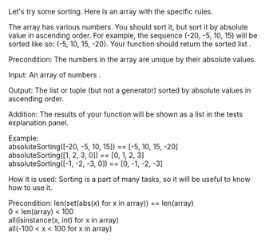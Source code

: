 Let's try some sorting. Here is an array with the specific rules.

The array has various numbers. You should sort it, but sort it by absolute value in ascending order. For example, the sequence (-20, -5, 10, 15) will be sorted like so: (-5, 10, 15, -20). Your function should return the sorted list .

Precondition: The numbers in the array are unique by their absolute values.

Input: An array of numbers .  

Output: The list or tuple (but not a generator) sorted by absolute values in ascending order.  

Addition: The results of your function will be shown as a list in the tests explanation panel.  

Example:  
absoluteSorting([-20, -5, 10, 15]) == [-5, 10, 15, -20]  
absoluteSorting([1, 2, 3, 0]) == [0, 1, 2, 3]  
absoluteSorting([-1, -2, -3, 0]) == [0, -1, -2, -3]  


How it is used: Sorting is a part of many tasks, so it will be useful to know how to use it.

Precondition: len(set(abs(x) for x in array)) == len(array)  
0 < len(array) < 100  
all(isinstance(x, int) for x in array)  
all(-100 < x < 100 for x in array)  